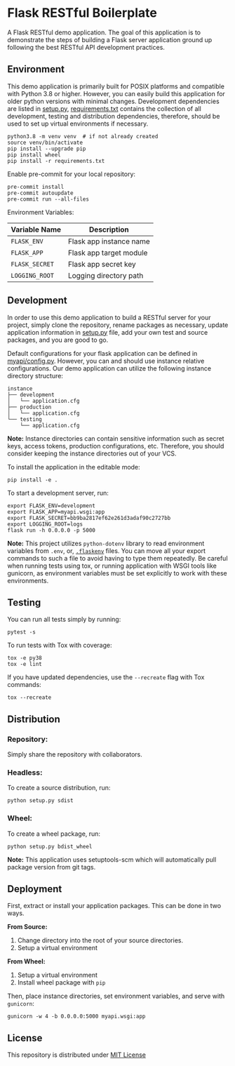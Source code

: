 Flask RESTful Boilerplate
=========================
A Flask RESTful demo application. The goal of this application is to demonstrate the steps of building a Flask server
application ground up following the best RESTful API development practices.

Environment
-----------
This demo application is primarily built for POSIX platforms and compatible with Python 3.8 or higher. However, you can
easily build this application for older python versions with minimal changes. Development dependencies are
listed in [setup.py](./setup.py), [requirements.txt](./requirements.txt) contains the collection of all development,
testing and distribution dependencies, therefore, should be used to set up virtual environments if necessary.

    python3.8 -m venv venv  # if not already created
    source venv/bin/activate
    pip install --upgrade pip
    pip install wheel
    pip install -r requirements.txt

Enable pre-commit for your local repository:

    pre-commit install
    pre-commit autoupdate
    pre-commit run --all-files

Environment Variables:

| Variable Name            | Description                            |
|--------------------------|----------------------------------------|
| `FLASK_ENV`              | Flask app instance name                |
| `FLASK_APP`              | Flask app target module                |
| `FLASK_SECRET`           | Flask app secret key                   |
| `LOGGING_ROOT`           | Logging directory path                 |

Development
-----------
In order to use this demo application to build a RESTful server for your project, simply clone the repository, rename
packages as necessary, update application information in [setup.py](./setup.py) file, add your own test and source
packages, and you are good to go.

Default configurations for your flask application can be defined in [myapi/config.py](myapi/config.py). However, you
can and should use instance relative configurations. Our demo application can utilize the following instance directory
structure:

    instance
    ├── development
    │   └── application.cfg
    ├── production
    │   └── application.cfg
    └── testing
        └── application.cfg

**Note:** Instance directories can contain sensitive information such as secret keys, access tokens, production
configurations, etc. Therefore, you should consider keeping the instance directories out of your VCS.

To install the application in the editable mode:

    pip install -e .

To start a development server, run:

    export FLASK_ENV=development
    export FLASK_APP=myapi.wsgi:app
    export FLASK_SECRET=bb9ba2817ef62e261d3adaf90c2727bb
    export LOGGING_ROOT=logs
    flask run -h 0.0.0.0 -p 5000

**Note:** This project utilizes `python-dotenv` library to read environment variables from `.env`, or, [`.flaskenv`](./.flaskenv) files. You can move all your export commands to such a file to avoid having to type them repeatedly. Be
careful when running tests using tox, or running application with WSGI tools like gunicorn, as environment variables
must be set explicitly to work with these environments.

Testing
-------
You can run all tests simply by running:

    pytest -s

To run tests with Tox with coverage:

    tox -e py38
    tox -e lint

If you have updated dependencies, use the `--recreate` flag with Tox commands:

    tox --recreate

Distribution
------------
### Repository:
Simply share the repository with collaborators.

### Headless:
To create a source distribution, run:

    python setup.py sdist

### Wheel:
To create a wheel package, run:

    python setup.py bdist_wheel

**Note:** This application uses setuptools-scm which will automatically pull package version from git tags.

Deployment
----------
First, extract or install your application packages. This can be done in two ways.

**From Source:**

1. Change directory into the root of your source directories.
2. Setup a virtual environment

**From Wheel:**

1. Setup a virtual environment
2. Install wheel package with `pip`

Then, place instance directories, set environment variables, and serve with `gunicorn`:

    gunicorn -w 4 -b 0.0.0.0:5000 myapi.wsgi:app

License
-------
This repository is distributed under [MIT License](./LICENSE)
